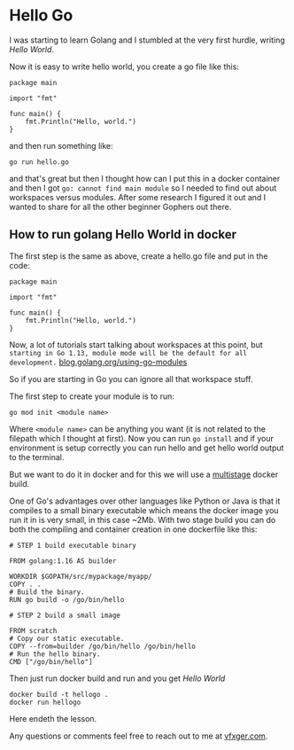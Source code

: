 # Hello Go
I was starting to learn Golang and I stumbled at the very first hurdle, writing *Hello World*. 

Now it is easy to write hello world, you create a go file like this:
```
package main

import "fmt"

func main() {
	fmt.Println("Hello, world.")
}
```

and then run something like:
```
go run hello.go
```

and that's great but then I thought how can I put this in a docker container and then I got `go: cannot find main module` so I needed to find out about workspaces versus modules. After some research I figured it out and I wanted to share for all the other beginner Gophers out there.

## How to run golang Hello World in docker
The first step is the same as above, create a hello.go file and put in the code:
```
package main

import "fmt"

func main() {
	fmt.Println("Hello, world.")
}
```

Now, a lot of tutorials start talking about workspaces at this point, but `starting in Go 1.13, module mode will be the default for all development.` 
[blog.golang.org/using-go-modules](https://blog.golang.org/using-go-modules)

So if you are starting in Go you can ignore all that workspace stuff.

The first step to create your module is to run:
```
go mod init <module name>
```
Where `<module name>` can be anything you want (it is not related to the filepath which I thought at first).
Now you can run `go install` and if your environment is setup correctly you can run hello and get hello world output to the terminal.

But we want to do it in docker and for this we will use a [multistage](https://docs.docker.com/develop/develop-images/multistage-build/) docker build.

One of Go's advantages over other languages like Python or Java is that it compiles to a small binary executable which means the docker image you run it in is very small, in this case ~2Mb. With two stage build you can do both the compiling and container creation in one dockerfile like this:
```
# STEP 1 build executable binary

FROM golang:1.16 AS builder

WORKDIR $GOPATH/src/mypackage/myapp/
COPY . .
# Build the binary.
RUN go build -o /go/bin/hello

# STEP 2 build a small image

FROM scratch
# Copy our static executable.
COPY --from=builder /go/bin/hello /go/bin/hello
# Run the hello binary.
CMD ["/go/bin/hello"]
```

Then just run docker build and run and you get *Hello World*

```
docker build -t hellogo .
docker run hellogo
```
Here endeth the lesson.

Any questions or comments feel free to reach out to me at  [vfxger.com](https://https://www.vfxger.com/).
